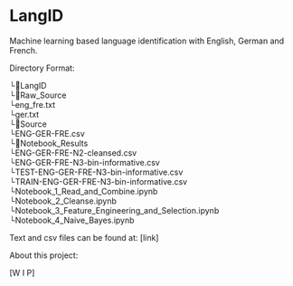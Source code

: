 # LangID
Machine learning based language identification with English, German and French.

Directory Format:

└📂LangID  
	└📁Raw_Source  
		└eng_fre.txt  
		└ger.txt  
	└📁Source  
		└ENG-GER-FRE.csv  
	└📁Notebook_Results  
		└ENG-GER-FRE-N2-cleansed.csv  
		└ENG-GER-FRE-N3-bin-informative.csv  
		└TEST-ENG-GER-FRE-N3-bin-informative.csv  
		└TRAIN-ENG-GER-FRE-N3-bin-informative.csv  
	└Notebook_1_Read_and_Combine.ipynb  
	└Notebook_2_Cleanse.ipynb  
	└Notebook_3_Feature_Engineering_and_Selection.ipynb  
	└Notebook_4_Naive_Bayes.ipynb  
   
  
Text and csv files can be found at: [link]

About this project:

[W I P]
